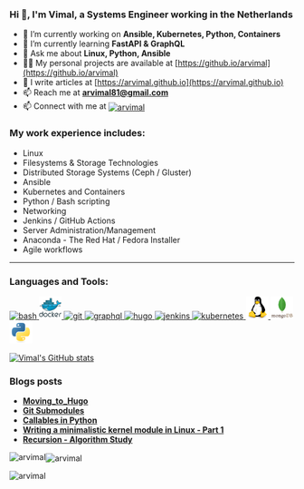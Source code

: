 
<h3 align="left"><b>Hi 👋, I'm Vimal, a Systems Engineer working in the Netherlands</b></h3>

- 🔭 I’m currently working on **Ansible, Kubernetes, Python, Containers**
- 🌱 I’m currently learning **FastAPI & GraphQL**
- 💬 Ask me about **Linux, Python, Ansible**
- 👨‍💻 My personal projects are available at [https://github.io/arvimal](https://github.io/arvimal)
- 📝 I write articles at [https://arvimal.github.io](https://arvimal.github.io)
- 📫 Reach me at **arvimal81@gmail.com**
- 📫 Connect with me at <a href="https://linkedin.com/in/arvimal" target="blank"><img align="center" src="https://raw.githubusercontent.com/rahuldkjain/github-profile-readme-generator/master/src/images/icons/Social/linked-in-alt.svg" alt="arvimal" height="30" width="40" /></a>

<h3 align="left"><b>My work experience includes:</b></h3>

- Linux
- Filesystems & Storage Technologies
- Distributed Storage Systems (Ceph / Gluster)
- Ansible
- Kubernetes and Containers
- Python / Bash scripting
- Networking
- Jenkins / GitHub Actions
- Server Administration/Management
- Anaconda - The Red Hat / Fedora Installer
- Agile workflows

---

<h3 align="left"><b>Languages and Tools:</b></h3>
<p align="left"> <a href="https://www.gnu.org/software/bash/" target="_blank"> <img src="https://www.vectorlogo.zone/logos/gnu_bash/gnu_bash-icon.svg" alt="bash" width="40" height="40"/> </a> <a href="https://www.docker.com/" target="_blank"> <img src="https://raw.githubusercontent.com/devicons/devicon/master/icons/docker/docker-original-wordmark.svg" alt="docker" width="40" height="40"/> </a> <a href="https://git-scm.com/" target="_blank"> <img src="https://www.vectorlogo.zone/logos/git-scm/git-scm-icon.svg" alt="git" width="40" height="40"/> </a> <a href="https://graphql.org" target="_blank"> <img src="https://www.vectorlogo.zone/logos/graphql/graphql-icon.svg" alt="graphql" width="40" height="40"/> </a> <a href="https://gohugo.io/" target="_blank"> <img src="https://api.iconify.design/logos-hugo.svg" alt="hugo" width="40" height="40"/> </a> <a href="https://www.jenkins.io" target="_blank"> <img src="https://www.vectorlogo.zone/logos/jenkins/jenkins-icon.svg" alt="jenkins" width="40" height="40"/> </a> <a href="https://kubernetes.io" target="_blank"> <img src="https://www.vectorlogo.zone/logos/kubernetes/kubernetes-icon.svg" alt="kubernetes" width="40" height="40"/> </a> <a href="https://www.linux.org/" target="_blank"> <img src="https://raw.githubusercontent.com/devicons/devicon/master/icons/linux/linux-original.svg" alt="linux" width="40" height="40"/> </a> <a href="https://www.mongodb.com/" target="_blank"> <img src="https://raw.githubusercontent.com/devicons/devicon/master/icons/mongodb/mongodb-original-wordmark.svg" alt="mongodb" width="40" height="40"/> </a> <a href="https://www.python.org" target="_blank"> <img src="https://raw.githubusercontent.com/devicons/devicon/master/icons/python/python-original.svg" alt="python" width="40" height="40"/> </a> </p>



[![Vimal's GitHub stats](https://github-readme-stats.vercel.app/api?username=arvimal)](https://github.com/anuraghazra/github-readme-stats)

### <b>Blogs posts
<!-- BLOG-POST-LIST:START -->
- [Moving_to_Hugo](https://arvimal.github.io/posts/2021/05/moving_to_hugo/)
- [Git Submodules](https://arvimal.github.io/posts/2021/05/git-submodules/)
- [Callables in Python](https://arvimal.github.io/posts/2017/08/2017-08-09-callables-in-python/)
- [Writing a minimalistic kernel module in Linux - Part 1](https://arvimal.github.io/posts/2017/07/2017-07-27-writing-a-minimalistic-kernel-module-in-linux-part-1/)
- [Recursion - Algorithm Study](https://arvimal.github.io/posts/2017/06/2017-06-27-recursion-algorithm-study/)
<!-- BLOG-POST-LIST:END -->
</b>

<p><img align="left" src="https://github-readme-stats.vercel.app/api/top-langs?username=arvimal&show_icons=true&locale=en&layout=compact" alt="arvimal" /></p>


<p><img align="center" src="https://github-readme-streak-stats.herokuapp.com/?user=arvimal&" alt="arvimal" /></p>


<p align="left"> <img src="https://komarev.com/ghpvc/?username=arvimal&label=Profile%20views&color=0e75b6&style=flat" alt="arvimal" /> </p>

